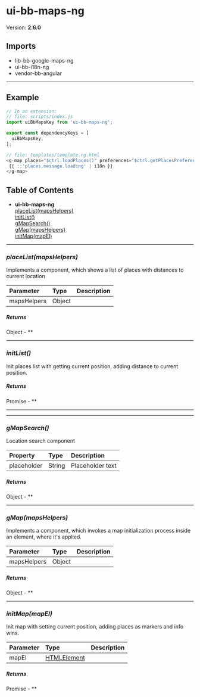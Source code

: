 # ui-bb-maps-ng


Version: **2.6.0**


## Imports

* lib-bb-google-maps-ng
* ui-bb-i18n-ng
* vendor-bb-angular

---

## Example

```javascript
// In an extension:
// file: scripts/index.js
import uiBbMapsKey from 'ui-bb-maps-ng';

export const dependencyKeys = [
  uiBbMapsKey,
];

// file: templates/template.ng.html
<g-map places="$ctrl.loadPlaces()" preferences="$ctrl.getPlacesPreferences()">
 {{ ::'places.message.loading' | i18n }}
</g-map>
```

## Table of Contents
- **ui-bb-maps-ng**<br/>    <a href="#ui-bb-maps-ngplaceList">placeList(mapsHelpers)</a><br/>    <a href="#ui-bb-maps-nginitList">initList()</a><br/>    <a href="#ui-bb-maps-nggMapSearch">gMapSearch()</a><br/>    <a href="#ui-bb-maps-nggMap">gMap(mapsHelpers)</a><br/>    <a href="#ui-bb-maps-nginitMap">initMap(mapEl)</a><br/>

---

### <a name="ui-bb-maps-ngplaceList"></a>*placeList(mapsHelpers)*

Implements a component, which shows a list
of places with distances to current location

| Parameter | Type | Description |
| :-- | :-- | :-- |
| mapsHelpers | Object |  |

##### Returns

Object - **

---

### <a name="ui-bb-maps-nginitList"></a>*initList()*

Init places list with getting current position,
adding distance to current position.

##### Returns

Promise - **

---

---

### <a name="ui-bb-maps-nggMapSearch"></a>*gMapSearch()*

Location search component

| Property | Type | Description |
| :-- | :-- | :-- |
| placeholder | String | Placeholder text |

##### Returns

Object - **

---

### <a name="ui-bb-maps-nggMap"></a>*gMap(mapsHelpers)*

Implements a component, which invokes
a map initialization process inside
an element, where it's applied.

| Parameter | Type | Description |
| :-- | :-- | :-- |
| mapsHelpers | Object |  |

##### Returns

Object - **

---

### <a name="ui-bb-maps-nginitMap"></a>*initMap(mapEl)*

Init map with setting current position,
adding places as markers and info wins.

| Parameter | Type | Description |
| :-- | :-- | :-- |
| mapEl | [HTMLElement](#HTMLElement) |  |

##### Returns

Promise - **
